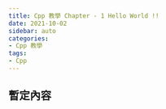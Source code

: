 ```yaml
---
title: Cpp 教學 Chapter - 1 Hello World !!
date: 2021-10-02
sidebar: auto
categories:
- Cpp 教學
tags:
- Cpp
---
```

## 暫定內容